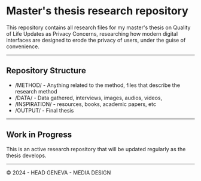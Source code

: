 # Master's thesis research repository

This repository contains all research files for my master's thesis on Quality of Life Updates as Privacy Concerns, researching how modern digital interfaces are designed to erode the privacy of users, under the guise of convenience.

---

## Repository Structure

- /METHOD/ - Anything related to the method, files that describe the research method
- /DATA/ - Data gathered, interviews, images, audios, videos,
- /INSPIRATION/ - resources, books, academic papers, etc
- /OUTPUT/ - Final thesis

---

## Work in Progress

This is an active research repository that will be updated regularly as the thesis develops.

---

© 2024 - HEAD GENEVA - MEDIA DESIGN
